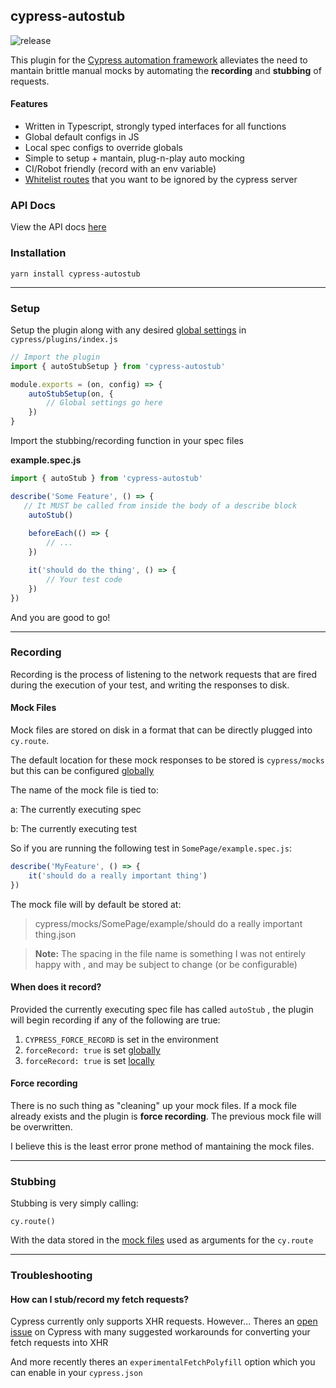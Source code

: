 ## cypress-autostub
![release](https://github.com/dan-cooke/cypress-autostub/workflows/release/badge.svg)

This plugin for the [Cypress automation framework](https://www.cypress.io/) alleviates the need to mantain brittle manual mocks by automating the **recording** and **stubbing** of requests.


#### Features
- Written in Typescript, strongly typed interfaces for all functions
- Global default configs in JS
- Local spec configs to override globals
- Simple to setup + mantain, plug-n-play auto mocking
- CI/Robot friendly (record with an env variable)
- [Whitelist routes](https://dan-cooke.github.io/cypress-autostub/interfaces/_types_.autostublocalconfig.html#whitelist) that you want to be ignored by the cypress server

### API Docs
View the API docs [here](https://dan-cooke.github.io/cypress-autostub/index.html)

### Installation

```
yarn install cypress-autostub
```

----

### Setup
Setup the plugin along with any desired [global settings](https://dan-cooke.github.io/cypress-autostub/interfaces/_types_.autostubglobalconfig.html) in `cypress/plugins/index.js`

```javascript
// Import the plugin
import { autoStubSetup } from 'cypress-autostub'

module.exports = (on, config) => {
    autoStubSetup(on, {
        // Global settings go here
    })
}
```


Import the stubbing/recording function in your spec files

**example.spec.js**
```javascript
import { autoStub } from 'cypress-autostub'

describe('Some Feature', () => {
   // It MUST be called from inside the body of a describe block
    autoStub()
    
    beforeEach(() => {
        // ...
    })

    it('should do the thing', () => {
        // Your test code
    })
})
```

And you are good to go!

----


### Recording
Recording is the process of listening to the network requests that are fired during the execution of your test, and writing the responses to disk.

#### Mock Files
Mock files are stored on disk in a format that can be directly plugged into `cy.route`.

The default location for these mock responses to be stored is `cypress/mocks` but this can be configured [globally](#global-settings)

The name of the mock file is tied to:

a: The currently executing spec

b: The currently executing test

So if you are running the following test in `SomePage/example.spec.js`:

```javascript
describe('MyFeature', () => {
    it('should do a really important thing')
})
```

The mock file will by default be stored at:

>cypress/mocks/SomePage/example/should do a really important thing.json


> **Note:** The spacing in the file name is something I was not entirely happy with , and may be subject to change (or be configurable)

#### When does it record?
Provided the currently executing spec file has called `autoStub` , the plugin will begin recording if any of the following are true:

1. `CYPRESS_FORCE_RECORD` is set in the environment
2. `forceRecord: true` is set [globally](https://dan-cooke.github.io/cypress-autostub/interfaces/_types_.autostubglobalconfig.html)
3. `forceRecord: true` is set [locally](#local-settings)

#### Force recording
There is no such thing as "cleaning" up your mock files. If a mock file already exists and the plugin is **force recording**. The previous mock file will be overwritten.

I believe this is the least error prone method of mantaining the mock files.

----

### Stubbing
Stubbing is very simply calling:
```
cy.route()
```

With the data stored in the [mock files](#mock-files) used as arguments for the `cy.route`


----

### Troubleshooting

#### How can I stub/record my fetch requests?
Cypress currently only supports XHR requests. However...
Theres an [open issue](https://github.com/cypress-io/cypress/issues/95) on Cypress with many suggested workarounds for converting your fetch requests into XHR

And more recently theres an `experimentalFetchPolyfill` option which you can enable in your `cypress.json`
